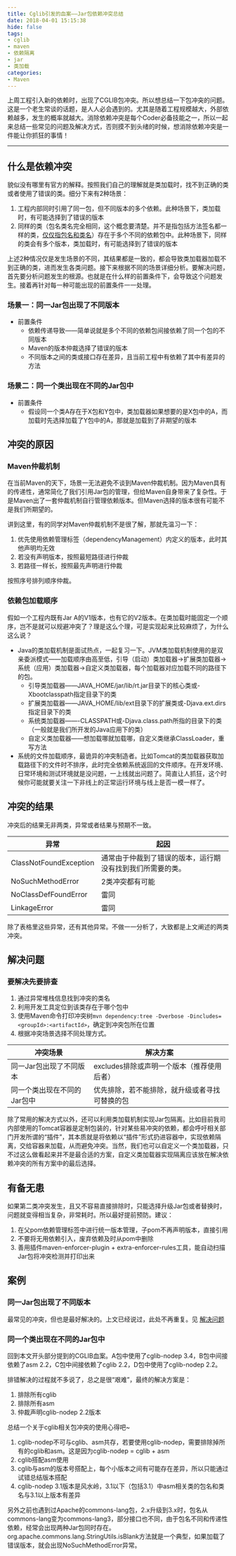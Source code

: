 ```yaml
---
title: Cglib引发的血案——Jar包依赖冲突总结
date: 2018-04-01 15:15:38
hide: false
tags:
- cglib
- maven
- 依赖隔离
- jar
- 类加载
categories:
- Maven
---
```


上周工程引入新的依赖时，出现了CGLIB包冲突。所以想总结一下包冲突的问题。这是一个老生常谈的话题，是人人必会遇到的。尤其是随着工程规模越大，外部依赖越多，发生的概率就越大。消除依赖冲突是每个Coder必备技能之一，所以一起来总结一些常见的问题及解决方式，否则摸不到头绪的时候，想消除依赖冲突是一件能让你抓狂的事情！

---

## 什么是依赖冲突
貌似没有哪里有官方的解释。按照我们自己的理解就是类加载时，找不到正确的类或者使用了错误的类。细分下来有2种场景：
1. 工程内部同时引用了同一包，但不同版本的多个依赖。此种场景下，类加载时，有可能选择到了错误的版本
2. 同样的类（包名类名完全相同，这个概念要清楚。并不是指包括方法签名都一样的类，<u>仅仅指包名和类名</u>）存在于多个不同的依赖包中。此种场景下，同样的类会有多个版本，类加载时，有可能选择到了错误的版本

上述2种情况仅是发生场景的不同，其结果都是一致的，都会导致类加载器加载不到正确的类，进而发生各类问题。接下来根据不同的场景详细分析。要解决问题，首先要分析问题发生的根源。也就是在什么样的前置条件下，会导致这个问题发生。接着再针对每一种可能出现的前置条件一一处理。

### 场景一：同一Jar包出现了不同版本
- 前置条件
  - 依赖传递导致——简单说就是多个不同的依赖包间接依赖了同一个包的不同版本
  - Maven的版本仲裁选择了错误的版本
  - 不同版本之间的类或接口存在差异，且当前工程中有依赖了其中有差异的方法
  
### 场景二：同一个类出现在不同的Jar包中
- 前置条件
  - 假设同一个类A存在于X包和Y包中，类加载器如果想要的是X包中的A，而加载时先选择加载了Y包中的A，那就是加载到了非期望的版本

## 冲突的原因
### Maven仲裁机制
在当前Maven的天下，场景一无法避免不谈到Maven仲裁机制。因为Maven具有的传递性，通常简化了我们引用Jar包的管理，但给Maven自身带来了复杂性。于是Maven出了一套仲裁机制自行管理依赖版本。但Maven选择的版本很有可能不是我们所期望的。

讲到这里，有的同学对Maven仲裁机制不是很了解，那就先温习一下：
1. 优先使用依赖管理标签（dependencyManagement）内定义的版本，此时其他声明均无效
2. 若没有声明版本，按照最短路径进行仲裁
3. 若路径一样长，按照最先声明进行仲裁

按照序号排列顺序仲裁。
  
### 依赖包加载顺序
假如一个工程内既有Jar A的V1版本，也有它的V2版本。在类加载时能固定一个顺序，岂不是就可以规避冲突了？理是这么个理，可是实现起来比较麻烦了，为什么这么说？
- Java的类加载机制是面试热点，一起复习一下。JVM类加载机制使用的是双亲委派模式——加载顺序由高至低，引导（启动）类加载器->扩展类加载器->系统（应用）类加载器->自定义类加载器，每个加载器对应加载不同的路径下的包。
  - 引导类加载器——JAVA_HOME/jar/lib/rt.jar目录下的核心类或-Xbootclasspath指定目录下的类
  - 扩展类加载器——JAVA_HOME/lib/ext目录下的扩展类或-Djava.ext.dirs指定目录下的类
  - 系统类加载器——-CLASSPATH或-Djava.class.path所指的目录下的类（一般就是我们所开发的Java应用下的类）
  - 自定义类加载器——想加载哪就加载哪，自定义类继承ClassLoader，重写方法
- 系统的文件加载顺序，最诡异的冲突制造者。比如Tomcat的类加载器获取加载路径下的文件时不排序，此时完全依赖系统返回的文件顺序。在开发环境、日常环境和测试环境就是没问题，一上线就出问题了。简直让人抓狂，这个时候你可能就要关注一下非线上的正常运行环境与线上是否一模一样了。

## 冲突的结果
冲突后的结果无非两类，异常或者结果与预期不一致。

异常     | 起因  
------- | -------   
ClassNotFoundException | 通常由于仲裁到了错误的版本，运行期没有找到我们所需要的类。 
NoSuchMethodError | 2类冲突都有可能
NoClassDefFoundError | 雷同
LinkageError | 雷同

除了表格里这些异常，还有其他异常。不做一一分析了，大致都是上文阐述的两类冲突。

## 解决问题
### 要解决先要排查
1. 通过异常堆栈信息找到冲突的类名
2. 利用开发工具定位到该类存在于哪个包中
3. 使用Maven命令打印冲突树`mvn dependency:tree -Dverbose -Dincludes=<groupId>:<artifactId>`，确定到冲突包所在位置
4. 根据冲突场景选择不同处理方式。

冲突场景 | 解决方案  
------- | -------  
同一Jar包出现了不同版本 | excludes排除或声明一个版本（推荐使用后者） 
同一个类出现在不同的Jar包中 | 优先排除，若不能排除，就升级或者寻找可替换的包

除了常用的解决方式以外，还可以利用类加载机制实现Jar包隔离。比如目前我司内部使用的Tomcat容器是定制包装的，针对某些易冲突的依赖，都会呼吁相关部门开发所谓的“插件”，其本质就是将依赖以“插件”形式扔进容器中，实现依赖隔离，交给容器来加载，从而避免冲突。当然，我们也可以自定义一个类加载器，只不过这么做看起来并不是最合适的方案，自定义类加载器实现隔离应该放在解决依赖冲突的所有方案中的最后选择。

## 有备无患
如果第二类冲突发生，且又不容易直接排除时，只能选择升级Jar包或者替换时，问题就变得相当复杂，非常耗时。所以最好提前预防。建议：
1. 在父pom依赖管理标签中进行统一版本管理，子pom不再声明版本，直接引用
2. 不要将无用依赖引入，废弃依赖及时从pom中删除
3. 善用插件maven-enforcer-plugin + extra-enforcer-rules工具，能自动扫描Jar包将冲突检测并打印出来

## 案例
### 同一Jar包出现了不同版本
最常见的冲突，但也是最好解决的。上文已经说过，此处不再重复。见 [解决问题](#解决问题)

### 同一个类出现在不同的Jar包中
回到本文开头部分提到的CGLIB血案。A包中使用了cglib-nodep 3.4，B包中间接依赖了asm 2.2，C包中间接依赖了cglib 2.2，D包中使用了cglib-nodep 2.2。

排错解决的过程就不多说了，总之是很“艰难”，最终的解决方案是：
1. 排除所有cglib
2. 排除所有asm
3. 仲裁声明cglib-nodep 2.2版本

总结一个关于cglib相关包冲突的使用心得吧~
1. cglib-nodep不可与cglib、asm共存，若要使用cglib-nodep，需要排除掉所有的cglib和asm。这是因为cglib-nodep = cglib + asm
2. cglib搭配asm使用
3. cglib与asm的版本号搭配上，每个小版本之间有可能存在差异，所以只能通过试错总结版本搭配
4. cglib-nodep 3.1版本是风水岭，3.1以下（包括3.1）中asm相关类的包名和类名与3.1以上版本有差异

另外之前也遇到过Apache的commons-lang包，2.x升级到3.x时，包名从commons-lang变为commons-lang3，部分接口也不同，由于包名不同和传递性依赖，经常会出现两种Jar包同时存在。org.apache.commons.lang.StringUtils.isBlank方法就是一个典型，如果加载了错误版本，就会出现NoSuchMethodError异常。

